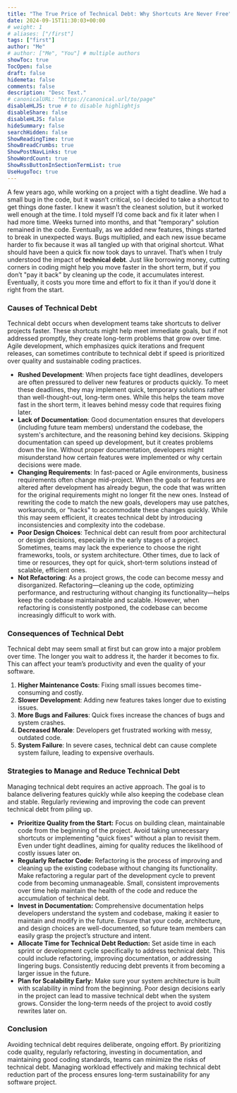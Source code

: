 ```yaml
---
title: "The True Price of Technical Debt: Why Shortcuts Are Never Free"
date: 2024-09-15T11:30:03+00:00
# weight: 1
# aliases: ["/first"]
tags: ["first"]
author: "Me"
# author: ["Me", "You"] # multiple authors
showToc: true
TocOpen: false
draft: false
hidemeta: false
comments: false
description: "Desc Text."
# canonicalURL: "https://canonical.url/to/page"
disableHLJS: true # to disable highlightjs
disableShare: false
disableHLJS: false
hideSummary: false
searchHidden: false
ShowReadingTime: true
ShowBreadCrumbs: true
ShowPostNavLinks: true
ShowWordCount: true
ShowRssButtonInSectionTermList: true
UseHugoToc: true
---
```


A few years ago, while working on a project with a tight deadline. We had a small bug in the code, but it wasn’t critical, so I decided to take a shortcut to get things done faster. I knew it wasn’t the cleanest solution, but it worked well enough at the time. I told myself I’d come back and fix it later when I had more time. Weeks turned into months, and that "temporary" solution remained in the code. Eventually, as we added new features, things started to break in unexpected ways. Bugs multiplied, and each new issue became harder to fix because it was all tangled up with that original shortcut. What should have been a quick fix now took days to unravel. That’s when I truly understood the impact of **technical debt**. Just like borrowing money, cutting corners in coding might help you move faster in the short term, but if you don’t "pay it back" by cleaning up the code, it accumulates interest. Eventually, it costs you more time and effort to fix it than if you’d done it right from the start.

### **Causes of Technical Debt**

Technical debt occurs when development teams take shortcuts to deliver projects faster. These shortcuts might help meet immediate goals, but if not addressed promptly, they create long-term problems that grow over time. Agile development, which emphasizes quick iterations and frequent releases, can sometimes contribute to technical debt if speed is prioritized over quality and sustainable coding practices. 


-   **Rushed Development**: When projects face tight deadlines, developers are often pressured to deliver new features or products quickly. To meet these deadlines, they may implement quick, temporary solutions rather than well-thought-out, long-term ones. While this helps the team move fast in the short term, it leaves behind messy code that requires fixing later.
-   **Lack of Documentation**: Good documentation ensures that developers (including future team members) understand the codebase, the system's architecture, and the reasoning behind key decisions. Skipping documentation can speed up development, but it creates problems down the line. Without proper documentation, developers might misunderstand how certain features were implemented or why certain decisions were made.
-   **Changing Requirements**: In fast-paced or Agile environments, business requirements often change mid-project. When the goals or features are altered after development has already begun, the code that was written for the original requirements might no longer fit the new ones. Instead of rewriting the code to match the new goals, developers may use patches, workarounds, or "hacks" to accommodate these changes quickly. While this may seem efficient, it creates technical debt by introducing inconsistencies and complexity into the codebase.
-   **Poor Design Choices**: Technical debt can result from poor architectural or design decisions, especially in the early stages of a project. Sometimes, teams may lack the experience to choose the right frameworks, tools, or system architecture. Other times, due to lack of time or resources, they opt for quick, short-term solutions instead of scalable, efficient ones.
-   **Not Refactoring**: As a project grows, the code can become messy and disorganized. Refactoring—cleaning up the code, optimizing performance, and restructuring without changing its functionality—helps keep the codebase maintainable and scalable. However, when refactoring is consistently postponed, the codebase can become increasingly difficult to work with.

### **Consequences of Technical Debt**

Technical debt may seem small at first but can grow into a major problem over time. The longer you wait to address it, the harder it becomes to fix. This can affect your team’s productivity and even the quality of your software.

1.  **Higher Maintenance Costs**: Fixing small issues becomes time-consuming and costly.
2.  **Slower Development**: Adding new features takes longer due to existing issues.
3.  **More Bugs and Failures**: Quick fixes increase the chances of bugs and system crashes.
4.  **Decreased Morale**: Developers get frustrated working with messy, outdated code.
5.  **System Failure**: In severe cases, technical debt can cause complete system failure, leading to expensive overhauls.

### **Strategies to Manage and Reduce Technical Debt**

Managing technical debt requires an active approach. The goal is to balance delivering features quickly while also keeping the codebase clean and stable. Regularly reviewing and improving the code can prevent technical debt from piling up.

-   **Prioritize Quality from the Start:** Focus on building clean, maintainable code from the beginning of the project. Avoid taking unnecessary shortcuts or implementing "quick fixes" without a plan to revisit them. Even under tight deadlines, aiming for quality reduces the likelihood of costly issues later on.
-   **Regularly Refactor Code:** Refactoring is the process of improving and cleaning up the existing codebase without changing its functionality. Make refactoring a regular part of the development cycle to prevent code from becoming unmanageable. Small, consistent improvements over time help maintain the health of the code and reduce the accumulation of technical debt.
-   **Invest in Documentation:** Comprehensive documentation helps developers understand the system and codebase, making it easier to maintain and modify in the future. Ensure that your code, architecture, and design choices are well-documented, so future team members can easily grasp the project’s structure and intent.
-   **Allocate Time for Technical Debt Reduction:** Set aside time in each sprint or development cycle specifically to address technical debt. This could include refactoring, improving documentation, or addressing lingering bugs. Consistently reducing debt prevents it from becoming a larger issue in the future.
-   **Plan for Scalability Early:** Make sure your system architecture is built with scalability in mind from the beginning. Poor design decisions early in the project can lead to massive technical debt when the system grows. Consider the long-term needs of the project to avoid costly rewrites later on.

### **Conclusion**

Avoiding technical debt requires deliberate, ongoing effort. By prioritizing code quality, regularly refactoring, investing in documentation, and maintaining good coding standards, teams can minimize the risks of technical debt. Managing workload effectively and making technical debt reduction part of the process ensures long-term sustainability for any software project.